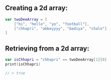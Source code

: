 
## Creating a 2d array:
```swift
var twoDeeArray = [
	["hi", "hello", "yo", "football"],
	["chhapri", "abbeyyyy", "badiya", "chalo"]
]
```

## Retrieving from a 2d array:
```swift
var isChhapri = "chhapri" == twoDeeArray[1][0]
print(isChhapri)

// > true
```